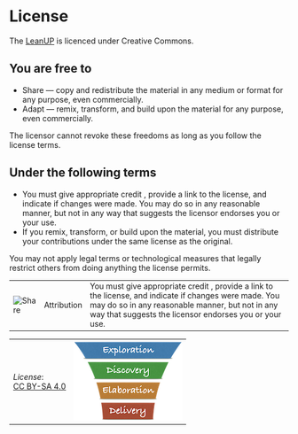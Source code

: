 # License

The [LeanUP](/Overview/leanup.md) is licenced under Creative Commons.

## You are free to

- Share — copy and redistribute the material in any medium or format for any purpose, even commercially.
- Adapt — remix, transform, and build upon the material for any purpose, even commercially.

The licensor cannot revoke these freedoms as long as you follow the license terms.

## Under the following terms

- You must give appropriate credit , provide a link to the license, and indicate if changes were made. You may do so in any reasonable manner, but not in any way that suggests the licensor endorses you or your use.
- If you remix, transform, or build upon the material, you must distribute your contributions under the same license as the original.

You may not apply legal terms or technological measures that legally restrict others from doing anything the license permits.

| | | |
| --- | --- | --- |
| ![Share](https://creativecommons.org/wp-content/themes/vocabulary-theme/vocabulary/svg/cc/icons/cc-icons.svg#cc-by) | Attribution | You must give appropriate credit , provide a link to the license, and indicate if changes were made. You may do so in any reasonable manner, but not in any way that suggests the licensor endorses you or your use. |

| | |
| - | - |
| *License*:</BR>[CC BY-SA 4.0](https://creativecommons.org/licenses/by-sa/4.0/deed.en) | [![LeanUP Logo](/images/leanupLogo-s.png)][nav] |

[nav]: /Overview/leanup.md
